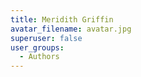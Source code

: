 ```yaml
---
title: Meridith Griffin
avatar_filename: avatar.jpg
superuser: false
user_groups:
  - Authors
---
```


